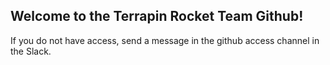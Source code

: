 ## Welcome to the Terrapin Rocket Team Github!

If you do not have access, send a message in the github access channel in the Slack. 
